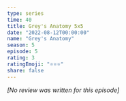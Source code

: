 ```yaml
---
type: series
time: 40
title: Grey's Anatomy 5x5
date: "2022-08-12T00:00:00"
name: "Grey's Anatomy"
season: 5
episode: 5
rating: 3
ratingEmoji: "⭐️⭐️⭐️"
share: false
---
```


*[No review was written for this episode]*